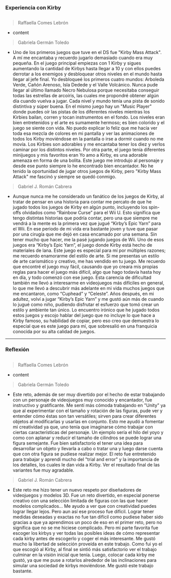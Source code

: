 ### Experiencia con Kirby
##

> Raffaella Comes Lebrón
- content

> Gabriela Germán Toledo
- Uno de los primeros juegos que tuve en el DS fue "Kirby Mass Attack". A mí me encantaba y recuerdo jugarlo demasiado cuando era muy pequeña. En el juego principal empiezas con 1 Kirby y sigues aumentando la cantidad de Kirbys hasta llegar a 10 y con ellos puedes derrotar a los enemigos y desbloquear otros niveles en el mundo hasta llegar al jefe final. Yo desbloqueé los primeros cuatro mundos: Arboleda Verde, Cañón Arenoso, Isla Dedede y el Valle Volcánico. Nunca pude llegar al último llamado Necro Nebulosa porque necesitaba conseguir todas las estrellas de arcoíris, las cuales me propondré obtener algún día cuando vuelva a jugar. Cada nivel y mundo tenía una pista de sonido distintiva y súper buena. En el mismo juego hay un "Music Player" donde puedes oír las pistas de los diferentes niveles mientras los Kirbies bailan, corren y tocan instrumentos en el fondo. Los niveles eran bien entretenidos y el arte es sumamente hermoso; es bien colorido y el juego se siente con vida. No puedo explicar lo feliz que me hacía ver toda esa mezcla de colores en mi pantalla y ver las animaciones de todos los Kirby moviéndose en la pantalla o irse a dormir cuando no me movía. Los Kirbies son adorables y me encantaba tener los diez y verlos caminar por los distintos niveles. Por otra parte, el juego tenía diferentes minijuegos y mis favoritos eran Yo amo a Kirby, es una adorable amenaza en forma de una bolita. Este juego me introdujo al personaje y desde ese punto siempre lo he encontrado bien encantador. No he tenido la oportunidad de jugar otros juegos de Kirby, pero "Kirby Mass Attack" me fascinó y siempre se quedó conmigo.

> Gabriel J. Román Cabrera
- Aunque nunca me he considerado un fanático de los juegos de Kirby, al tratar de pensar en una historia para contar me percato de que he jugado todos los juegos de Kirby en algún punto, incluyendo los spin-offs olvidados como “Rainbow Curse” para el Wii U. Esto significa que tengo distintas historias que podría contar, pero una que siempre me vendrá a la mente es la primera vez que jugué “Kirby’s Epic Yarn” para el Wii. En ese periodo de mi vida era bastante joven y tuve que pasar por una cirugía que me dejó en casa encamado por una semana. Sin tener mucho que hacer, me la pasé jugando juegos de Wii. Uno de esos juegos era “Kirby’s Epic Yarn”, el juego donde Kirby está hecho de materiales de lana. Este juego es especial para mí por múltiples razones; me recuerdo enamorarme del estilo de arte. Si me presentas un estilo de arte carismático y creativo, me has vendido en tu juego. Me recuerdo que encontré el juego muy fácil, causando que yo creara mis propias reglas para hacer el juego más difícil, algo que hago todavía hasta hoy en día, y todo comenzó con ese juego. Esta carencia de dificultad también me llevó a interesarme en videojuegos más difíciles en general, lo que me llevó a descubrir más adelante en mi vida muchos juegos que me encantaron, como “Cuphead” y “Celeste”. Años después, en mi adultez, volví a jugar “Kirby’s Epic Yarn” y me gustó aún más de cuando lo jugué como niño, pudiendo disfrutar el esfuerzo que tomó crear un estilo y ambiente tan único. Lo encuentro irónico que he jugado todos estos juegos y escojo hablar del juego que no incluye lo que hace a Kirby famoso, su habilidad de copiar, pero eso creo que demuestra lo especial que es este juego para mí, que sobresalió en una franquicia conocida por su alta calidad de juegos.
---

### Reflexión
##

> Raffaella Comes Lebrón
- content

> Gabriela Germán Toledo
- Este reto, además de ser muy divertido por el hecho de estar trabajando con un personaje de videojuegos muy conocido y encantador, fue instructivo y gratificante. Me sentí más cómoda trabajando en "Unity" ya que al experimentar con el tamaño y rotación de las figuras, pude ver y entender cómo éstas son tan versátiles; sirven para crear diferentes objetos al modificarlas y usarlas en conjunto. Esto me ayudó a fomentar mi creatividad ya que, uno tenía que imaginarse cómo trabajar con ciertas características del personaje. Un ejemplo sería el hilo del yoyo y como con aplanar y reducir el tamaño de cilindros se puede lograr una figura semejante. Fue bien satisfactorio el tener una idea para desarrollar un objeto y llevarla a cabo o tratar una y luego darse cuenta que con otra figura se pudiese realizar mejor. El reto fue entretenido para trabajar y aprendí mucho del "trial and error" y la importancia de los detalles, los cuales le dan vida a Kirby. Ver el resultado final de las variantes fue muy agradable. 

> Gabriel J. Román Cabrera

- Este reto me hizo tener un nuevo respeto por diseñadores de videojuegos y modelos 3D. Fue un reto divertido, en especial ponerse creativo con una selección limitada de figuras con las que hacer modelos complicados… Me ayudo a ver que con creatividad puedes lograr llegar lejos. Pero aun así ese proceso fue difícil. Lograr tener medidas deseadas y exactas no fue tan difícil como pudiese haber sido gracias a que ya aprendimos un poco de eso en el primer reto, pero no significa que no se me hiciese complicado. Pero mi parte favorita fue escoger los kirbys y ver todas las posibles ideas de cómo representar cada kirby antes de escogerlo y coger el más interesante. Me gustó mucho la libertad de selección proveída en este trabajo. Como fui yo el que escogió al Kirby, al final se sintió más satisfactorio ver el trabajo culminar en la visión inicial que tenía. Luego, colocar cada kirby me gustó, ya que me puse a rotarlos alrededor de las inclinaciones para simular una sociedad de kirbys moviéndose. Me gustó este trabajo bastante.
